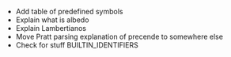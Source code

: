 - Add table of predefined symbols
- Explain what is albedo
- Explain Lambertianos
- Move Pratt parsing explanation of precende to somewhere else
- Check for stuff BUILTIN_IDENTIFIERS
